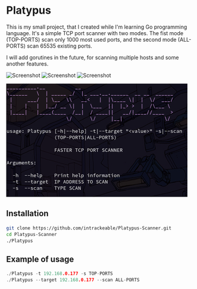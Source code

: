 # Platypus
This is my small project, that I created while I'm learning Go programming language. It's a simple TCP port scanner with two modes. The fist mode (TOP-PORTS) scan only 1000 most used ports, and the second mode (ALL-PORTS) scan 65535 existing ports.

I will add gorutines in the future, for scanning multiple hosts and some another features.

![Screenshot](https://img.shields.io/badge/Platform-Linux-brightgreen)
![Screenshot](https://img.shields.io/badge/License-GPL-red)
![Screenshot](https://img.shields.io/badge/Language-Go-blue)

![Screenshot](/Screenshots/screen2.png)
## Installation
```bash
git clone https://github.com/intrackeable/Platypus-Scanner.git
cd Platypus-Scanner
./Platypus
```
## Example of usage

```go
./Platypus -t 192.168.0.177 -s TOP-PORTS
./Platypus --target 192.168.0.177 --scan ALL-PORTS
```

